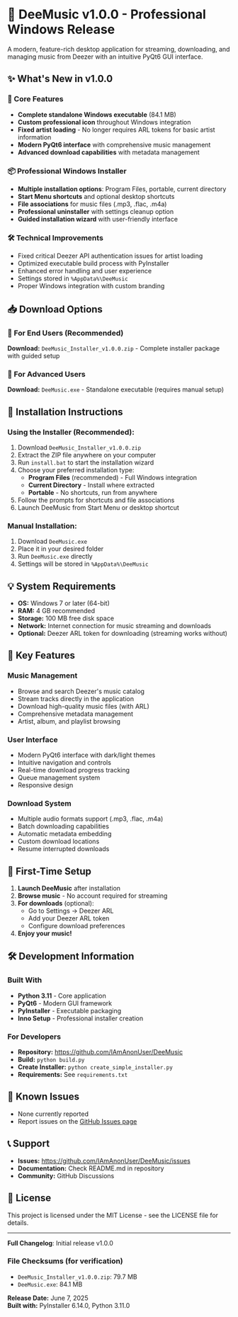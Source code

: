 # 🎵 DeeMusic v1.0.0 - Professional Windows Release

A modern, feature-rich desktop application for streaming, downloading, and managing music from Deezer with an intuitive PyQt6 GUI interface.

## ✨ What's New in v1.0.0

### 🚀 Core Features
- **Complete standalone Windows executable** (84.1 MB) 
- **Custom professional icon** throughout Windows integration
- **Fixed artist loading** - No longer requires ARL tokens for basic artist information
- **Modern PyQt6 interface** with comprehensive music management
- **Advanced download capabilities** with metadata management

### 📦 Professional Windows Installer
- **Multiple installation options**: Program Files, portable, current directory
- **Start Menu shortcuts** and optional desktop shortcuts  
- **File associations** for music files (.mp3, .flac, .m4a)
- **Professional uninstaller** with settings cleanup option
- **Guided installation wizard** with user-friendly interface

### 🛠️ Technical Improvements
- Fixed critical Deezer API authentication issues for artist loading
- Optimized executable build process with PyInstaller
- Enhanced error handling and user experience
- Settings stored in `%AppData%\DeeMusic`
- Proper Windows integration with custom branding

## 📥 Download Options

### 🎯 For End Users (Recommended)
**Download:** `DeeMusic_Installer_v1.0.0.zip` - Complete installer package with guided setup

### 🔧 For Advanced Users
**Download:** `DeeMusic.exe` - Standalone executable (requires manual setup)

## 🚀 Installation Instructions

### Using the Installer (Recommended):
1. Download `DeeMusic_Installer_v1.0.0.zip`
2. Extract the ZIP file anywhere on your computer
3. Run `install.bat` to start the installation wizard
4. Choose your preferred installation type:
   - **Program Files** (recommended) - Full Windows integration
   - **Current Directory** - Install where extracted
   - **Portable** - No shortcuts, run from anywhere
5. Follow the prompts for shortcuts and file associations
6. Launch DeeMusic from Start Menu or desktop shortcut

### Manual Installation:
1. Download `DeeMusic.exe`
2. Place it in your desired folder
3. Run `DeeMusic.exe` directly
4. Settings will be stored in `%AppData%\DeeMusic`

## 💡 System Requirements
- **OS:** Windows 7 or later (64-bit)
- **RAM:** 4 GB recommended
- **Storage:** 100 MB free disk space
- **Network:** Internet connection for music streaming and downloads
- **Optional:** Deezer ARL token for downloading (streaming works without)

## 🎯 Key Features

### Music Management
- Browse and search Deezer's music catalog
- Stream tracks directly in the application
- Download high-quality music files (with ARL)
- Comprehensive metadata management
- Artist, album, and playlist browsing

### User Interface
- Modern PyQt6 interface with dark/light themes
- Intuitive navigation and controls
- Real-time download progress tracking
- Queue management system
- Responsive design

### Download System
- Multiple audio formats support (.mp3, .flac, .m4a)
- Batch downloading capabilities
- Automatic metadata embedding
- Custom download locations
- Resume interrupted downloads

## 🔧 First-Time Setup

1. **Launch DeeMusic** after installation
2. **Browse music** - No account required for streaming
3. **For downloads** (optional):
   - Go to Settings → Deezer ARL
   - Add your Deezer ARL token
   - Configure download preferences
4. **Enjoy your music!**

## 🛠️ Development Information

### Built With
- **Python 3.11** - Core application
- **PyQt6** - Modern GUI framework
- **PyInstaller** - Executable packaging
- **Inno Setup** - Professional installer creation

### For Developers
- **Repository:** https://github.com/IAmAnonUser/DeeMusic
- **Build:** `python build.py` 
- **Create Installer:** `python create_simple_installer.py`
- **Requirements:** See `requirements.txt`

## 🐛 Known Issues
- None currently reported
- Report issues on the [GitHub Issues page](https://github.com/IAmAnonUser/DeeMusic/issues)

## 📞 Support
- **Issues:** https://github.com/IAmAnonUser/DeeMusic/issues
- **Documentation:** Check README.md in repository
- **Community:** GitHub Discussions

## 📄 License
This project is licensed under the MIT License - see the LICENSE file for details.

---

**Full Changelog**: Initial release v1.0.0

### File Checksums (for verification)
- `DeeMusic_Installer_v1.0.0.zip`: 79.7 MB
- `DeeMusic.exe`: 84.1 MB

**Release Date:** June 7, 2025  
**Built with:** PyInstaller 6.14.0, Python 3.11.0 